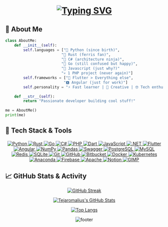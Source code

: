 <div align="center">

<!-- Animated header with typing effect -->
<h1 align="center">
  <a href="https://git.io/typing-svg">
    <img src="https://readme-typing-svg.herokuapp.com?font=Fira+Code&pause=1000&color=FF7D33&width=435&lines=Hi+there+%F0%9F%91%8B%2C+I'm+Tejaromalius;An+Open+Source+Contributor" alt="Typing SVG" />
  </a>
</h1>
</div>

## 🌟 About Me

```python
class AboutMe:
    def __init__(self):
        self.languages = ["🐍 Python (since birth)", 
                         "🦀 Rust (ferris fan)", 
                         "🔪 C# (architecture ninja)",
                         "🔵 Go (still confused but happy)",
                         "🍋 Javascript (just why?)"
                         "💀 1 PHP project (never again)"]
        self.frameworks = ["📱 Flutter > Everything else",
                          "🅰️ Angular (just for work)"]
        self.personality = "⚡ Fast learner | 🎨 Creative | 🤓 Tech enthusiast"
    
    def __str__(self):
        return "Passionate developer building cool stuff!"
    
me = AboutMe()
print(me)
````

## 🚀 Tech Stack & Tools<p align="center">
<p align="center">

  <!-- Languages -->
  <a href="https://www.python.org" target="_blank">
    <img src="https://img.shields.io/badge/Python-FFD43B?style=for-the-badge&logo=python&logoColor=blue" alt="Python"/>
  </a>
  <a href="https://www.rust-lang.org/" target="_blank">
    <img src="https://img.shields.io/badge/Rust-000000?style=for-the-badge&logo=rust&logoColor=white" alt="Rust" />
  </a>
  <a href="https://go.dev/" target="_blank">
    <img src="https://img.shields.io/badge/Golang-79D4FD?style=for-the-badge&logo=go&logoColor=white" alt="Go" />
  </a>
  <a href="https://learn.microsoft.com/en-us/dotnet/csharp/" target="_blank">
    <img src="https://img.shields.io/badge/C%23-239120?style=for-the-badge&logo=csharp&logoColor=white" alt="C#" />
  </a>
  <a href="https://www.php.net/" target="_blank">
    <img src="https://img.shields.io/badge/PHP-777BB4?style=for-the-badge&logo=php&logoColor=white" alt="PHP" />
  </a>
  <a href="https://dart.dev/" target="_blank">
    <img src="https://img.shields.io/badge/Dart-0175C2?style=for-the-badge&logo=dart&logoColor=white" alt="Dart" />
  </a>
  <a href="https://developer.mozilla.org/en-US/docs/Web/JavaScript" target="_blank">
    <img src="https://img.shields.io/badge/JavaScript-F7DF1E?style=for-the-badge&logo=javascript&logoColor=black" alt="JavaScript" />
  </a>

  <!-- Frameworks & Libraries -->
  <a href="https://dotnet.microsoft.com/" target="_blank">
    <img src="https://img.shields.io/badge/.NET-5C2D91?style=for-the-badge&logo=dotnet&logoColor=white" alt=".NET" />
  </a>
  <a href="https://flutter.dev" target="_blank">
    <img src="https://img.shields.io/badge/Flutter-02569B?style=for-the-badge&logo=flutter&logoColor=white" alt="Flutter"/>
  </a>
  <a href="https://angular.io/" target="_blank">
    <img src="https://img.shields.io/badge/Angular-DD0031?style=for-the-badge&logo=angular&logoColor=white" alt="Angular" />
  </a>
  <a href="https://numpy.org/" target="_blank">
    <img src="https://img.shields.io/badge/NumPy-013243?style=for-the-badge&logo=numpy&logoColor=white" alt="NumPy" />
  </a>
  <a href="https://pandas.pydata.org/" target="_blank">
    <img src="https://img.shields.io/badge/Pandas-150458?style=for-the-badge&logo=pandas&logoColor=white" alt="Pandas" />
  </a>
  <a href="https://swagger.io/" target="_blank">
    <img src="https://img.shields.io/badge/Swagger-85EA2D?style=for-the-badge&logo=swagger&logoColor=black" alt="Swagger" />
  </a>

  <!-- Databases -->
  <a href="https://www.postgresql.org/" target="_blank">
    <img src="https://img.shields.io/badge/Postgres-316192?style=for-the-badge&logo=postgresql&logoColor=white" alt="PostgreSQL" />
  </a>
  <a href="https://www.mysql.com/" target="_blank">
    <img src="https://img.shields.io/badge/MySQL-4479A1?style=for-the-badge&logo=mysql&logoColor=white" alt="MySQL" />
  </a>
  <a href="https://redis.io/" target="_blank">
    <img src="https://img.shields.io/badge/Redis-DD0031?style=for-the-badge&logo=redis&logoColor=white" alt="Redis" />
  </a>
  <a href="https://sqlite.org/" target="_blank">
    <img src="https://img.shields.io/badge/SQLite-07405e?style=for-the-badge&logo=sqlite&logoColor=white" alt="SQLite" />
  </a>

  <!-- DevOps & Tools -->
  <a href="https://git-scm.com/" target="_blank">
    <img src="https://img.shields.io/badge/Git-F05033?style=for-the-badge&logo=git&logoColor=white" alt="Git" />
  </a>
  <a href="https://github.com/" target="_blank">
    <img src="https://img.shields.io/badge/GitHub-121011?style=for-the-badge&logo=github&logoColor=white" alt="GitHub" />
  </a>
  <a href="https://bitbucket.org/" target="_blank">
    <img src="https://img.shields.io/badge/Bitbucket-0047B3?style=for-the-badge&logo=bitbucket&logoColor=white" alt="Bitbucket" />
  </a>
  <a href="https://www.docker.com/" target="_blank">
    <img src="https://img.shields.io/badge/Docker-0db7ed?style=for-the-badge&logo=docker&logoColor=white" alt="Docker" />
  </a>
  <a href="https://kubernetes.io/" target="_blank">
    <img src="https://img.shields.io/badge/Kubernetes-326ce5?style=for-the-badge&logo=kubernetes&logoColor=white" alt="Kubernetes" />
  </a>

  <!-- Platforms & Services -->
  <a href="https://www.anaconda.com/" target="_blank">
    <img src="https://img.shields.io/badge/Anaconda-44A833?style=for-the-badge&logo=anaconda&logoColor=white" alt="Anaconda" />
  </a>
  <a href="https://firebase.google.com/" target="_blank">
    <img src="https://img.shields.io/badge/Firebase-a08021?style=for-the-badge&logo=firebase&logoColor=ffcd34" alt="Firebase" />
  </a>
  <a href="https://httpd.apache.org/" target="_blank">
    <img src="https://img.shields.io/badge/Apache-D42029?style=for-the-badge&logo=apache&logoColor=white" alt="Apache" />
  </a>
  <a href="https://www.notion.so/" target="_blank">
    <img src="https://img.shields.io/badge/Notion-000000?style=for-the-badge&logo=notion&logoColor=white" alt="Notion" />
  </a>

  <!-- Graphics -->
  <a href="https://www.gimp.org/" target="_blank">
    <img src="https://img.shields.io/badge/Gimp-657D8B?style=for-the-badge&logo=gimp&logoColor=FFFFFF" alt="GIMP" />
  </a>

</p>


## 📈 GitHub Stats & Activity

<div align="center">

[![GitHub Streak](https://streak-stats.demolab.com?user=Tejaromalius\&theme=default\&hide_border=false)](https://git.io/streak-stats)

[![Tejaromalius's GitHub Stats](https://github-readme-stats.vercel.app/api?username=Tejaromalius\&show_icons=true\&theme=default\&hide_border=false)](https://github.com/Tejaromalius)

[![Top Langs](https://github-readme-stats.vercel.app/api/top-langs/?username=Tejaromalius\&layout=compact\&theme=default\&hide_border=false)](https://github.com/Tejaromalius)

</div>

<div align="center">

![footer](https://capsule-render.vercel.app/api?type=waving\&color=gradient\&height=120\&section=footer)

</div>

